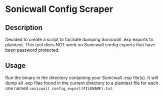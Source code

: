 # Sonicwall Config Scraper

## Description

Decided to create a script to faciliate dumping Sonicwall .exp exports to plaintext. This tool does NOT work on Sonicwall config exports that have been password protected.

## Usage

Run the binary in the directory containing your Sonicwall .exp file(s). It will dump all .exp files found in the current directory to a plaintext file for each one named `sonicwall_config_export(FILENAME).txt`.
